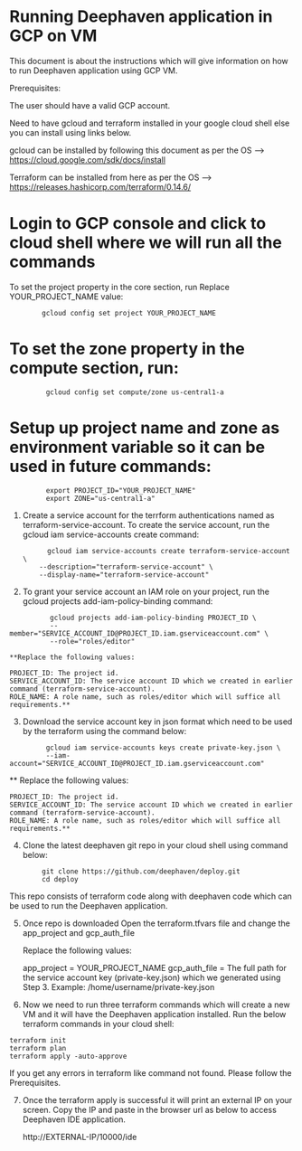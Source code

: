 #  Running Deephaven application in GCP on VM

This document is about the instructions which will give information on how to run Deephaven application using GCP VM.

Prerequisites:

The user should have a valid GCP account.

Need to have gcloud and terraform installed in your google cloud shell else you can install using links below.

gcloud can be installed by following this document as per the OS --> https://cloud.google.com/sdk/docs/install

Terraform can be installed from here as per the OS --> https://releases.hashicorp.com/terraform/0.14.6/


# Login to GCP console and click to cloud shell where we will run all the commands

   To set the project property in the core section, run Replace YOUR_PROJECT_NAME value:

```
        gcloud config set project YOUR_PROJECT_NAME
```

# To set the zone property in the compute section, run:

```
         gcloud config set compute/zone us-central1-a
```

# Setup up project name and zone as environment variable so it can be used in future commands:

```
         export PROJECT_ID="YOUR_PROJECT_NAME"
         export ZONE="us-central1-a"
```


1) Create a service account for the terrform authentications named as terraform-service-account.
   To create the service account, run the gcloud iam service-accounts create command:

    ```
          gcloud iam service-accounts create terraform-service-account \
        --description="terraform-service-account" \
        --display-name="terraform-service-account"
    ```

2) To grant your service account an IAM role on your project, run the gcloud projects add-iam-policy-binding command:

```
          gcloud projects add-iam-policy-binding PROJECT_ID \
          --member="SERVICE_ACCOUNT_ID@PROJECT_ID.iam.gserviceaccount.com" \
          --role="roles/editor"
```

    **Replace the following values:
    
    PROJECT_ID: The project id.
    SERVICE_ACCOUNT_ID: The service account ID which we created in earlier command (terraform-service-account).
    ROLE_NAME: A role name, such as roles/editor which will suffice all requirements.**


3) Download the service account key in json format which need to be used by the terraform using the command below:

```
         gcloud iam service-accounts keys create private-key.json \
         --iam-account="SERVICE_ACCOUNT_ID@PROJECT_ID.iam.gserviceaccount.com"
```

   ** Replace the following values:

    PROJECT_ID: The project id.
    SERVICE_ACCOUNT_ID: The service account ID which we created in earlier command (terraform-service-account).
    ROLE_NAME: A role name, such as roles/editor which will suffice all requirements.**

4) Clone the latest deephaven git repo in your cloud shell using command below:

```
        git clone https://github.com/deephaven/deploy.git
        cd deploy
```

   This repo consists of terraform code along with deephaven code which can be used to run the Deephaven application.


5) Once repo is downloaded Open the terraform.tfvars file and change the app_project and gcp_auth_file

   Replace the following values:

   app_project = YOUR_PROJECT_NAME
   gcp_auth_file = The full path for the service account key (private-key.json) which we generated using Step 3.
                  Example: /home/username/private-key.json


6) Now we need to run three terraform commands which will create a new VM and it will have the Deephaven application installed.
   Run the below terraform commands in your cloud shell:

 ```
 terraform init
 terraform plan
 terraform apply -auto-approve
 ```
 If you get any errors in terraform like command not found. Please follow the Prerequisites.

7) Once the terraform apply is successful it will print an external IP on your screen.
    Copy the IP and paste in the browser url as below to access Deephaven IDE application.

    http://EXTERNAL-IP/10000/ide
